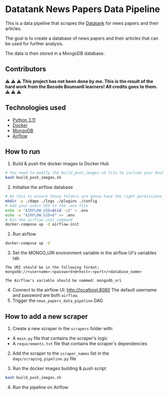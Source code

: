 # Datatank News Papers Data Pipeline

This is a data pipeline that scrapes the [Datatank](https://datatank.org/) for news papers and their articles. 

The goal is to create a database of news papers and their articles that can be used for further analysis.

The data is then stored in a MongoDB database.

## Contributors
⚠️ ⚠️ ⚠️ **This project has not been done by me. This is the result of the hard work from the Becode Bouman6 learners! All credits goes to them.** ⚠️ ⚠️ ⚠️

## Technologies used
- [Python 3.11](https://www.python.org/)
- [Docker](https://www.docker.com/)
- [MongoDB](https://www.mongodb.com/)
- [Airflow](https://airflow.apache.org/)

## How to run
1. Build & push the docker images to Docker Hub
```bash
# You need to modify the build_push_images.sh file to include your Docker Hub username
bash build_push_images.sh
```
2. Initialise the airflow database
```bash
# Do this to ensure those folders are gonna have the right permissions
mkdir -p ./dags ./logs ./plugins ./config
# Add your users UID to the .env file
echo -e "AIRFLOW_UID=$(id -u)" > .env
echo -e "AIRFLOW_GID=0" >> .env
# Run the airflow init command
docker-compose up -d airflow-init
```
2. Run airflow
```bash
docker-compose up -d
```
3. Set the MONGO_URI environment variable in the airflow UI's variables tab
```
The URI should be in the following format:
mongodb://<username>:<password>@<host>:<port>/<database_name>

The Airflow's variable should be nammed: mongodb_uri
```
4. Connect to the airflow UI: [http://localhost:8080](http://localhost:8080) The default username and password are both `airflow`.
5. Trigger the `news_papers_data_pipeline` DAG 

## How to add a new scraper
1. Create a new scraper in the `scrapers` folder with:
- A `main.py` file that contains the scraper's logic
- A `requirements.txt` file that contains the scraper's dependencies

2. Add the scraper to the `scraper_names` list in the `dags/scraping_pipeline.py` file

3. Run the docker images building & push script
```bash
bash build_push_images.sh
```

4. Run the pipeline on Airflow